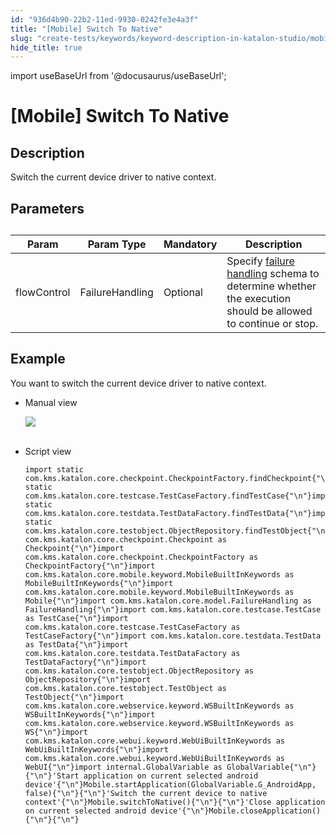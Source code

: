 ```yaml
---
id: "936d4b90-22b2-11ed-9930-0242fe3e4a3f"
title: "[Mobile] Switch To Native"
slug: "create-tests/keywords/keyword-description-in-katalon-studio/mobile-keywords/mobile-switch-to-native"
hide_title: true
---
```

import useBaseUrl from '@docusaurus/useBaseUrl';


# <a id="id_0" class="anchor_top_offset"/><a id="ariaid-title1" class="anchor_top_offset"/>[Mobile] Switch To Native


## <a id="id_0__id_1" class="anchor_top_offset"/>Description  

              
<p xmlns="http://www.w3.org/1999/xhtml" className="p">Switch the current device driver to native context.</p> 
      

## <a id="id_0__id_2" class="anchor_top_offset"/>Parameters  

              
<table xmlns="http://www.w3.org/1999/xhtml" className="table anchor_top_offset" id="id_0__c5f7f73e-51b2-4fb5-84a6-d562fc506e01"><caption /><thead className="thead"><tr className><th className="entry anchor_top_offset" id="id_0__c5f7f73e-51b2-4fb5-84a6-d562fc506e01__entry__1">Param</th><th className="entry anchor_top_offset" id="id_0__c5f7f73e-51b2-4fb5-84a6-d562fc506e01__entry__2">Param Type</th><th className="entry anchor_top_offset" id="id_0__c5f7f73e-51b2-4fb5-84a6-d562fc506e01__entry__3">Mandatory</th><th className="entry anchor_top_offset" id="id_0__c5f7f73e-51b2-4fb5-84a6-d562fc506e01__entry__4">Description</th></tr></thead><tbody className="tbody"><tr className><td className="entry" headers="id_0__c5f7f73e-51b2-4fb5-84a6-d562fc506e01__entry__1 id_0__c5f7f73e-51b2-4fb5-84a6-d562fc506e01__entry__2 id_0__c5f7f73e-51b2-4fb5-84a6-d562fc506e01__entry__3 id_0__c5f7f73e-51b2-4fb5-84a6-d562fc506e01__entry__4 ">flowControl</td><td className="entry" headers="id_0__c5f7f73e-51b2-4fb5-84a6-d562fc506e01__entry__1 id_0__c5f7f73e-51b2-4fb5-84a6-d562fc506e01__entry__2 id_0__c5f7f73e-51b2-4fb5-84a6-d562fc506e01__entry__3 id_0__c5f7f73e-51b2-4fb5-84a6-d562fc506e01__entry__4 ">FailureHandling</td><td className="entry" headers="id_0__c5f7f73e-51b2-4fb5-84a6-d562fc506e01__entry__1 id_0__c5f7f73e-51b2-4fb5-84a6-d562fc506e01__entry__2 id_0__c5f7f73e-51b2-4fb5-84a6-d562fc506e01__entry__3 id_0__c5f7f73e-51b2-4fb5-84a6-d562fc506e01__entry__4 ">Optional</td><td className="entry" headers="id_0__c5f7f73e-51b2-4fb5-84a6-d562fc506e01__entry__1 id_0__c5f7f73e-51b2-4fb5-84a6-d562fc506e01__entry__2 id_0__c5f7f73e-51b2-4fb5-84a6-d562fc506e01__entry__3 id_0__c5f7f73e-51b2-4fb5-84a6-d562fc506e01__entry__4 ">Specify <a className="xref" href="/docs/maintain/configure-failure-handling-settings-in-katalon-studio">failure handling</a> schema to         determine whether the execution should be allowed to continue or         stop.</td></tr></tbody></table> 
      

## <a id="id_0__id_3" class="anchor_top_offset"/>Example 

              
<p xmlns="http://www.w3.org/1999/xhtml" className="p">You want to switch the current device driver to native   context.</p> 
      
<ul xmlns="http://www.w3.org/1999/xhtml" className="ul"><li className="li">     <p className="p">Manual view</p>     <p className="p">       <img className="image" src={useBaseUrl("https://github.com/katalon-studio/docs-images/raw/master/katalon-studio/docs/mobile-switch-to-native/image2017-3-3-143A433A55.png")} /><br /><br />     </p>   </li><li className="li">     <p className="p">Script view </p>     <pre className="pre codeblock"><code>import static com.kms.katalon.core.checkpoint.CheckpointFactory.findCheckpoint{"\n"}import static com.kms.katalon.core.testcase.TestCaseFactory.findTestCase{"\n"}import static com.kms.katalon.core.testdata.TestDataFactory.findTestData{"\n"}import static com.kms.katalon.core.testobject.ObjectRepository.findTestObject{"\n"}import com.kms.katalon.core.checkpoint.Checkpoint as Checkpoint{"\n"}import com.kms.katalon.core.checkpoint.CheckpointFactory as CheckpointFactory{"\n"}import com.kms.katalon.core.mobile.keyword.MobileBuiltInKeywords as MobileBuiltInKeywords{"\n"}import com.kms.katalon.core.mobile.keyword.MobileBuiltInKeywords as Mobile{"\n"}import com.kms.katalon.core.model.FailureHandling as FailureHandling{"\n"}import com.kms.katalon.core.testcase.TestCase as TestCase{"\n"}import com.kms.katalon.core.testcase.TestCaseFactory as TestCaseFactory{"\n"}import com.kms.katalon.core.testdata.TestData as TestData{"\n"}import com.kms.katalon.core.testdata.TestDataFactory as TestDataFactory{"\n"}import com.kms.katalon.core.testobject.ObjectRepository as ObjectRepository{"\n"}import com.kms.katalon.core.testobject.TestObject as TestObject{"\n"}import com.kms.katalon.core.webservice.keyword.WSBuiltInKeywords as WSBuiltInKeywords{"\n"}import com.kms.katalon.core.webservice.keyword.WSBuiltInKeywords as WS{"\n"}import com.kms.katalon.core.webui.keyword.WebUiBuiltInKeywords as WebUiBuiltInKeywords{"\n"}import com.kms.katalon.core.webui.keyword.WebUiBuiltInKeywords as WebUI{"\n"}import internal.GlobalVariable as GlobalVariable{"\n"}{"\n"}'Start application on current selected android device'{"\n"}Mobile.startApplication(GlobalVariable.G_AndroidApp, false){"\n"}{"\n"}'Switch the current device to native context'{"\n"}Mobile.switchToNative(){"\n"}{"\n"}'Close application on current selected android device'{"\n"}Mobile.closeApplication(){"\n"}{"\n"}</code></pre>   </li></ul> 
      
